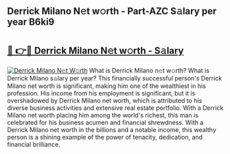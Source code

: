 ## Derrick Milano N𝚎t w𝚘rth - Part-AZC S𝚊lary per year B6ki9

# <h2><a href="http://gc44oh.nevu.top/?p=Derrick+Milano">🔗 👉🔴 Derrick Milano N𝚎t w𝚘rth - S𝚊lary</a></h2>

[![Derrick Milano N𝚎t W𝚘rth](https://i.imgur.com/Oavwk0R.jpeg)](http://gc44oh.nevu.top/?p=Derrick+Milano)
What is Derrick Milano n𝚎t w𝚘rth? What is Derrick Milano s𝚊lary per year?
This financially successful person's Derrick Milano net worth is significant, making him one of the wealthiest in his profession. His income from his employment is significant, but it is overshadowed by Derrick Milano net worth, which is attributed to his diverse business activities and extensive real estate portfolio. With a Derrick Milano net worth placing him among the world's richest, this man is celebrated for his business acumen and financial shrewdness. With a Derrick Milano net worth in the billions and a notable income, this wealthy person is a shining example of the power of tenacity, dedication, and financial brilliance.
